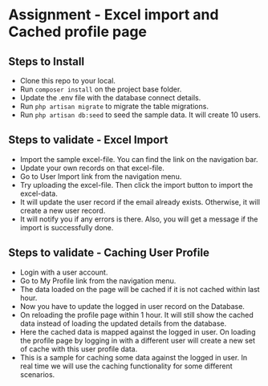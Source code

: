 # Assignment - Excel import and Cached profile page

## Steps to Install
- Clone this repo to your local.
- Run `composer install` on the project base folder.
- Update the .env file with the database connect details.
- Run `php artisan migrate` to migrate the table migrations.
- Run `php artisan db:seed` to seed the sample data. It will create 10 users.

## Steps to validate - Excel Import
- Import the sample excel-file. You can find the link on the navigation bar.
- Update your own records on that excel-file.
- Go to User Import link from the navigation menu.
- Try uploading the excel-file. Then click the import button to import the excel-data. 
- It will update the user record if the email already exists. Otherwise, it will create a new user record.
- It will notify you if any errors is there. Also, you will get a message if the import is successfully done.

## Steps to validate - Caching User Profile
- Login with a user account.
- Go to My Profile link from the navigation menu.
- The data loaded on the page will be cached if it is not cached within last hour.
- Now you have to update the logged in user record on the Database.
- On reloading the profile page within 1 hour. It will still show the cached data instead of loading the updated details from the database.
- Here the cached data is mapped against the logged in user. On loading the profile page by logging in with a different user will create a new set of cache with this user profile data. 
- This is a sample for caching some data against the logged in user. In real time we will use the caching functionality for some different scenarios. 
